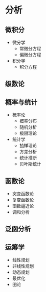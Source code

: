 # 分析

## 微积分
* 微分学
  * 常微分方程
  * 偏微分方程
* 积分学
  * 积分方程

## 级数论

## 概率与统计
* 概率论
  * 概率分布
  * 随机分析
  * 极限理论
* 统计学
  * 抽样理论
  * 方差分析
  * 统计推断
  * 贝叶斯统计

## 函数论
* 突变函数论
* 复变函数论
* 函数逼近论
* 调和分析

## 泛函分析

## 运筹学
* 线性规划
* 非线性规划
* 动态规划
* 最优化
* 图论